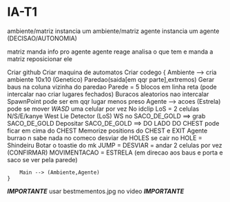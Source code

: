 # IA-T1
ambiente/matriz instancia um ambiente/matriz
agente instancia um agente (DECISAO/AUTONOMIA)


matriz manda info pro agente
agente reage analisa o que tem 
e manda a matriz reposicionar ele




Criar github
Criar maquina de automatos
Criar codego
	{
		Ambiente --> cria ambiente 10x10 (Genetico)
			Paredao(saida[em qqr parte],extremos)
			Gerar baus na coluna vizinha do paredao
			Parede = 5 blocos em linha reta (pode intercalar nao criar lugares fechados) 
			Buracos aleatorios nao intercalar
			SpawnPoint pode ser em qqr lugar menos preso
		Agente --> acoes (Estrela)
			pode se mover _WASD_ uma celular por vez
			No idclip 
			LoS = 2 celulas N/S/E/kanye West
			Lie Detector (LoS)
			WS no SACO_DE_GOLD ==> grab SACO_DE_GOLD
			Depositar SACO_DE_GOLD ==> DO LADO DO CHEST
				pode ficar em cima do CHEST
			Memorize positions do CHEST e EXIT
			Agente burrao n sabe nada no comeco
			desviar de HOLES
			se cair no HOLE = Shindeiru  Botar o toastie do mk
			JUMP = DESVIAR = andar 2 celulas por vez (CONFIRMAR)
			MOVIMENTACAO = ESTRELA (em direcao aos baus e porta e saco se ver pela parede)
			
			
		Main --> (Ambiente,Agente)
	}

***IMPORTANTE***
usar bestmementos.jpg no video
***IMPORTANTE***

